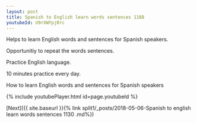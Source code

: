 ```yaml
---
layout: post
title: Spanish to English learn words sentences 1168 
youtubeId: U9rXWYpjRrc
---
```

 
 
Helps to learn English words and sentences for Spanish speakers.

Opportunitiy to repeat the words sentences. 

Practice English language. 
 
10 minutes practice every day. 
 
How to learn English words and sentences for Spanish speakers 
 
{% include youtubePlayer.html id=page.youtubeId %}
 
 
[Next]({{ site.baseurl }}{% link  split1/_posts/2018-05-06-Spanish to english learn words sentences 1130 .md%})
 
